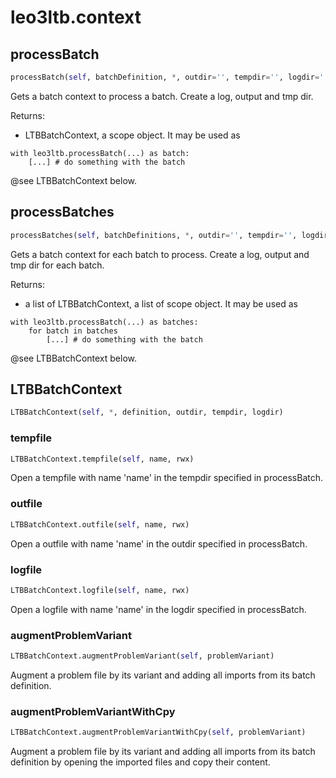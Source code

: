 # leo3ltb.context

## processBatch
```python
processBatch(self, batchDefinition, *, outdir='', tempdir='', logdir='', clearoutputdir=False)
```

Gets a batch context to process a batch.
Create a log, output and tmp dir.

Returns:
* LTBBatchContext, a scope object. It may be used as
```
with leo3ltb.processBatch(...) as batch:
    [...] # do something with the batch
```
@see LTBBatchContext below.

## processBatches
```python
processBatches(self, batchDefinitions, *, outdir='', tempdir='', logdir='', clearoutputdir=False)
```

Gets a batch context for each batch to process.
Create a log, output and tmp dir for each batch.

Returns:
* a list of LTBBatchContext, a list of scope object. It may be used as
```
with leo3ltb.processBatch(...) as batches:
    for batch in batches
        [...] # do something with the batch
```
@see LTBBatchContext below.

## LTBBatchContext
```python
LTBBatchContext(self, *, definition, outdir, tempdir, logdir)
```

### tempfile
```python
LTBBatchContext.tempfile(self, name, rwx)
```

Open a tempfile with name 'name' in the tempdir specified in processBatch.

### outfile
```python
LTBBatchContext.outfile(self, name, rwx)
```

Open a outfile with name 'name' in the outdir specified in processBatch.

### logfile
```python
LTBBatchContext.logfile(self, name, rwx)
```

Open a logfile with name 'name' in the logdir specified in processBatch.

### augmentProblemVariant
```python
LTBBatchContext.augmentProblemVariant(self, problemVariant)
```

Augment a problem file by its variant and adding all imports from its batch definition.

### augmentProblemVariantWithCpy
```python
LTBBatchContext.augmentProblemVariantWithCpy(self, problemVariant)
```

Augment a problem file by its variant and adding all imports from its batch
definition by opening the imported files and copy their content.

